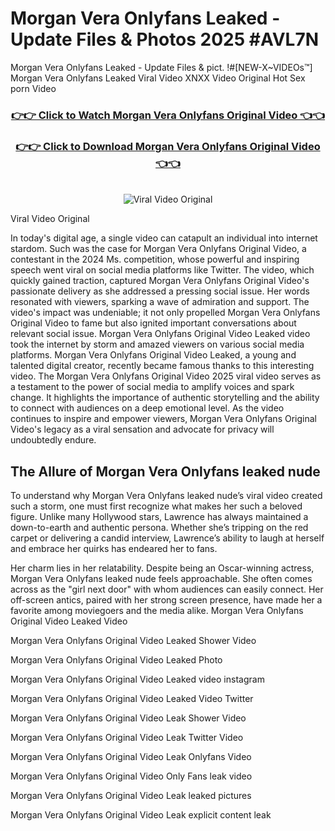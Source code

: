 # Morgan Vera Onlyfans Leaked - Update Files & Photos 2025 #AVL7N

Morgan Vera Onlyfans Leaked - Update Files & pict. !#[NEW-X~VIDEOs™] Morgan Vera Onlyfans Leaked Viral Video XNXX Video Original Hot Sex porn Video
<br>
<div align="center">
<h3><a href="https://links2leaks.com?utm_source=morganvera&utm_medium=gitlong" rel="nofollow">👉👉 Click to Watch Morgan Vera Onlyfans Original Video 👈👈</a></h3>
<h3><a href="https://links2leaks.com?utm_source=morganvera&utm_medium=gitlong" rel="nofollow">👉👉 Click to Download Morgan Vera Onlyfans Original Video 👈👈</a></h3>
<br>
<a href="https://links2leaks.com?utm_source=morganvera&utm_medium=gitlong" rel="nofollow"><img src="https://i.ibb.co/Gkj2r4b/banner.png" alt="Viral Video Original" style="max-width: 100%; display: inline-block;" data-target="animated-image.originalImage"></a>
</div>

Viral Video Original

In today's digital age, a single video can catapult an individual into internet stardom. Such was the case for Morgan Vera Onlyfans Original Video, a contestant in the 2024 Ms. competition, whose powerful and inspiring speech went viral on social media platforms like Twitter.
The video, which quickly gained traction, captured Morgan Vera Onlyfans Original Video's passionate delivery as she addressed a pressing social issue. Her words resonated with viewers, sparking a wave of admiration and support. The video's impact was undeniable; it not only propelled Morgan Vera Onlyfans Original Video to fame but also ignited important conversations about relevant social issue.
Morgan Vera Onlyfans Original Video Leaked video took the internet by storm and amazed viewers on various social media platforms. Morgan Vera Onlyfans Original Video Leaked, a young and talented digital creator, recently became famous thanks to this interesting video.
The Morgan Vera Onlyfans Original Video 2025 viral video serves as a testament to the power of social media to amplify voices and spark change. It highlights the importance of authentic storytelling and the ability to connect with audiences on a deep emotional level. As the video continues to inspire and empower viewers, Morgan Vera Onlyfans Original Video's legacy as a viral sensation and advocate for privacy will undoubtedly endure.

<h2>The Allure of Morgan Vera Onlyfans leaked nude</h2>


To understand why Morgan Vera Onlyfans leaked nude’s viral video created such a storm, one must first recognize what makes her such a beloved figure. Unlike many Hollywood stars, Lawrence has always maintained a down-to-earth and authentic persona. Whether she’s tripping on the red carpet or delivering a candid interview, Lawrence’s ability to laugh at herself and embrace her quirks has endeared her to fans.

Her charm lies in her relatability. Despite being an Oscar-winning actress, Morgan Vera Onlyfans leaked nude feels approachable. She often comes across as the "girl next door" with whom audiences can easily connect. Her off-screen antics, paired with her strong screen presence, have made her a favorite among moviegoers and the media alike.
Morgan Vera Onlyfans Original Video Leaked Video

Morgan Vera Onlyfans Original Video Leaked Shower Video

Morgan Vera Onlyfans Original Video Leaked Photo

Morgan Vera Onlyfans Original Video Leaked video instagram

Morgan Vera Onlyfans Original Video Leaked Video Twitter

Morgan Vera Onlyfans Original Video Leak Shower Video

Morgan Vera Onlyfans Original Video Leak Twitter Video

Morgan Vera Onlyfans Original Video Leak Onlyfans Video

Morgan Vera Onlyfans Original Video Only Fans leak video

Morgan Vera Onlyfans Original Video Leak leaked pictures

Morgan Vera Onlyfans Original Video Leak explicit content leak